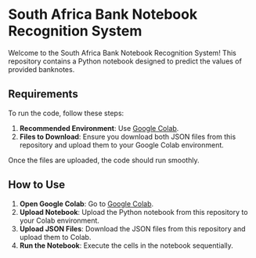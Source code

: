 # South Africa Bank Notebook Recognition System

Welcome to the South Africa Bank Notebook Recognition System! This repository contains a Python notebook designed to predict the values of provided banknotes.

## Requirements

To run the code, follow these steps:

1. **Recommended Environment**: Use [Google Colab](https://colab.research.google.com/).
2. **Files to Download**: Ensure you download both JSON files from this repository and upload them to your Google Colab environment.

Once the files are uploaded, the code should run smoothly.

## How to Use

1. **Open Google Colab**: Go to [Google Colab](https://colab.research.google.com/).
2. **Upload Notebook**: Upload the Python notebook from this repository to your Colab environment.
3. **Upload JSON Files**: Download the JSON files from this repository and upload them to Colab.
4. **Run the Notebook**: Execute the cells in the notebook sequentially.
